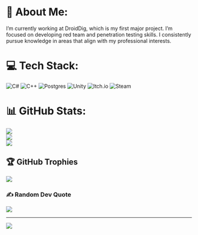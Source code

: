 # 💫 About Me:
I’m currently working at DroidDig, which is my first major project. I’m focused on developing red team and penetration testing skills. I consistently pursue knowledge in areas that align with my professional interests.


# 💻 Tech Stack:
![C#](https://img.shields.io/badge/c%23-%23239120.svg?style=for-the-badge&logo=csharp&logoColor=white) ![C++](https://img.shields.io/badge/c++-%2300599C.svg?style=for-the-badge&logo=c%2B%2B&logoColor=white) ![Postgres](https://img.shields.io/badge/postgres-%23316192.svg?style=for-the-badge&logo=postgresql&logoColor=white) ![Unity](https://img.shields.io/badge/unity-%23000000.svg?style=for-the-badge&logo=unity&logoColor=white) ![Itch.io](https://img.shields.io/badge/Itch-%23FF0B34.svg?style=for-the-badge&logo=Itch.io&logoColor=white) ![Steam](https://img.shields.io/badge/steam-%23000000.svg?style=for-the-badge&logo=steam&logoColor=white)
# 📊 GitHub Stats:
![](https://github-readme-stats.vercel.app/api?username=Yakoda&theme=dark&hide_border=false&include_all_commits=false&count_private=false)<br/>
![](https://nirzak-streak-stats.vercel.app/?user=Yakoda&theme=dark&hide_border=false)<br/>
![](https://github-readme-stats.vercel.app/api/top-langs/?username=Yakoda&theme=dark&hide_border=false&include_all_commits=false&count_private=false&layout=compact)

## 🏆 GitHub Trophies
![](https://github-profile-trophy.vercel.app/?username=Yakoda&theme=radical&no-frame=false&no-bg=true&margin-w=4)

### ✍️ Random Dev Quote
![](https://quotes-github-readme.vercel.app/api?type=horizontal&theme=radical)

---
[![](https://visitcount.itsvg.in/api?id=Yakoda&icon=0&color=0)](https://visitcount.itsvg.in)

<!-- Proudly created with GPRM ( https://gprm.itsvg.in ) -->
